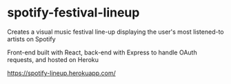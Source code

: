 # spotify-festival-lineup

Creates a visual music festival line-up displaying the user's most listened-to artists on Spotify

Front-end built with React, back-end with Express to handle OAuth requests, and hosted on Heroku

https://spotify-lineup.herokuapp.com/

